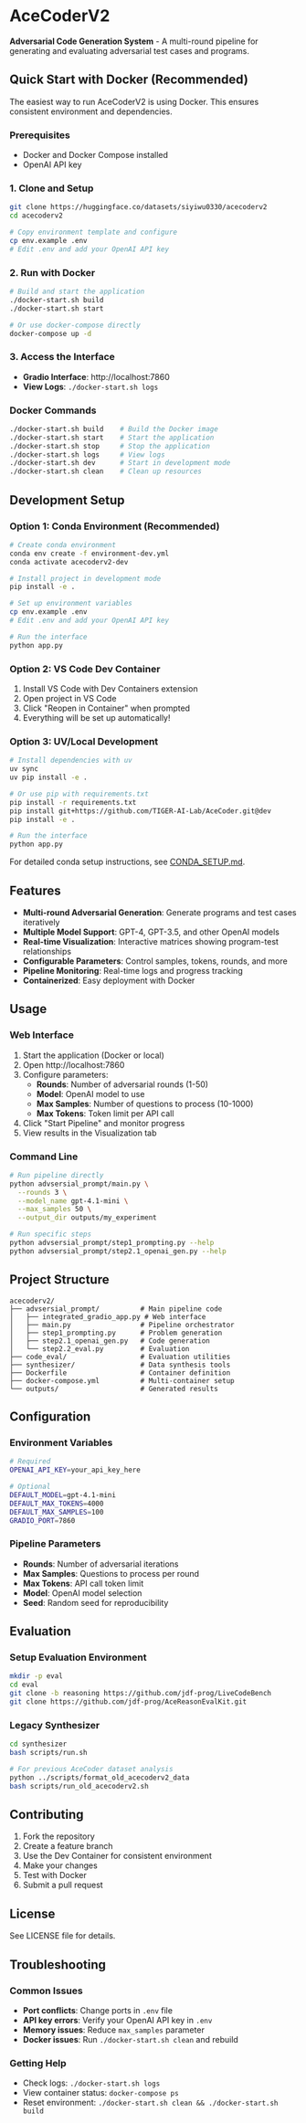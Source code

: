 # AceCoderV2

**Adversarial Code Generation System** - A multi-round pipeline for generating and evaluating adversarial test cases and programs.

## Quick Start with Docker (Recommended)

The easiest way to run AceCoderV2 is using Docker. This ensures consistent environment and dependencies.

### Prerequisites
- Docker and Docker Compose installed
- OpenAI API key

### 1. Clone and Setup
```bash
git clone https://huggingface.co/datasets/siyiwu0330/acecoderv2
cd acecoderv2

# Copy environment template and configure
cp env.example .env
# Edit .env and add your OpenAI API key
```

### 2. Run with Docker
```bash
# Build and start the application
./docker-start.sh build
./docker-start.sh start

# Or use docker-compose directly
docker-compose up -d
```

### 3. Access the Interface
- **Gradio Interface**: http://localhost:7860
- **View Logs**: `./docker-start.sh logs`

### Docker Commands
```bash
./docker-start.sh build    # Build the Docker image
./docker-start.sh start    # Start the application
./docker-start.sh stop     # Stop the application
./docker-start.sh logs     # View logs
./docker-start.sh dev      # Start in development mode
./docker-start.sh clean    # Clean up resources
```

## Development Setup

### Option 1: Conda Environment (Recommended)
```bash
# Create conda environment
conda env create -f environment-dev.yml
conda activate acecoderv2-dev

# Install project in development mode
pip install -e .

# Set up environment variables
cp env.example .env
# Edit .env and add your OpenAI API key

# Run the interface
python app.py
```

### Option 2: VS Code Dev Container
1. Install VS Code with Dev Containers extension
2. Open project in VS Code
3. Click "Reopen in Container" when prompted
4. Everything will be set up automatically!

### Option 3: UV/Local Development
```bash
# Install dependencies with uv
uv sync
uv pip install -e .

# Or use pip with requirements.txt
pip install -r requirements.txt
pip install git+https://github.com/TIGER-AI-Lab/AceCoder.git@dev
pip install -e .

# Run the interface
python app.py
```

For detailed conda setup instructions, see [CONDA_SETUP.md](CONDA_SETUP.md).

## Features

- **Multi-round Adversarial Generation**: Generate programs and test cases iteratively
- **Multiple Model Support**: GPT-4, GPT-3.5, and other OpenAI models
- **Real-time Visualization**: Interactive matrices showing program-test relationships
- **Configurable Parameters**: Control samples, tokens, rounds, and more
- **Pipeline Monitoring**: Real-time logs and progress tracking
- **Containerized**: Easy deployment with Docker

## Usage

### Web Interface
1. Start the application (Docker or local)
2. Open http://localhost:7860
3. Configure parameters:
   - **Rounds**: Number of adversarial rounds (1-50)
   - **Model**: OpenAI model to use
   - **Max Samples**: Number of questions to process (10-1000)
   - **Max Tokens**: Token limit per API call
4. Click "Start Pipeline" and monitor progress
5. View results in the Visualization tab

### Command Line
```bash
# Run pipeline directly
python advsersial_prompt/main.py \
  --rounds 3 \
  --model_name gpt-4.1-mini \
  --max_samples 50 \
  --output_dir outputs/my_experiment

# Run specific steps
python advsersial_prompt/step1_prompting.py --help
python advsersial_prompt/step2.1_openai_gen.py --help
```

## Project Structure

```
acecoderv2/
├── advsersial_prompt/          # Main pipeline code
│   ├── integrated_gradio_app.py # Web interface
│   ├── main.py                 # Pipeline orchestrator
│   ├── step1_prompting.py      # Problem generation
│   ├── step2.1_openai_gen.py   # Code generation
│   └── step2.2_eval.py         # Evaluation
├── code_eval/                  # Evaluation utilities
├── synthesizer/                # Data synthesis tools
├── Dockerfile                  # Container definition
├── docker-compose.yml          # Multi-container setup
└── outputs/                    # Generated results
```

## Configuration

### Environment Variables
```bash
# Required
OPENAI_API_KEY=your_api_key_here

# Optional
DEFAULT_MODEL=gpt-4.1-mini
DEFAULT_MAX_TOKENS=4000
DEFAULT_MAX_SAMPLES=100
GRADIO_PORT=7860
```

### Pipeline Parameters
- **Rounds**: Number of adversarial iterations
- **Max Samples**: Questions to process per round
- **Max Tokens**: API call token limit
- **Model**: OpenAI model selection
- **Seed**: Random seed for reproducibility

## Evaluation

### Setup Evaluation Environment
```bash
mkdir -p eval
cd eval
git clone -b reasoning https://github.com/jdf-prog/LiveCodeBench
git clone https://github.com/jdf-prog/AceReasonEvalKit.git
```

### Legacy Synthesizer
```bash
cd synthesizer
bash scripts/run.sh

# For previous AceCoder dataset analysis
python ../scripts/format_old_acecoderv2_data
bash scripts/run_old_acecoderv2.sh
```

## Contributing

1. Fork the repository
2. Create a feature branch
3. Use the Dev Container for consistent environment
4. Make your changes
5. Test with Docker
6. Submit a pull request

## License

See LICENSE file for details.

## Troubleshooting

### Common Issues
- **Port conflicts**: Change ports in `.env` file
- **API key errors**: Verify your OpenAI API key in `.env`
- **Memory issues**: Reduce `max_samples` parameter
- **Docker issues**: Run `./docker-start.sh clean` and rebuild

### Getting Help
- Check logs: `./docker-start.sh logs`
- View container status: `docker-compose ps`
- Reset environment: `./docker-start.sh clean && ./docker-start.sh build`
